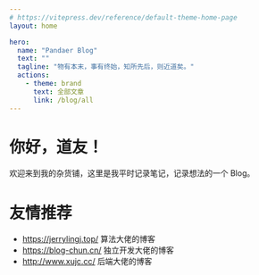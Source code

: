 ```yaml
---
# https://vitepress.dev/reference/default-theme-home-page
layout: home

hero:
  name: "Pandaer Blog"
  text: ""
  tagline: "物有本末，事有终始，知所先后，则近道矣。"
  actions:
    - theme: brand
      text: 全部文章
      link: /blog/all
---
```


# 你好，道友！

欢迎来到我的杂货铺，这里是我平时记录笔记，记录想法的一个 Blog。


# 友情推荐

- https://jerrylingj.top/ 算法大佬的博客
- https://blog-chun.cn/ 独立开发大佬的博客
- http://www.xujc.cc/  后端大佬的博客


